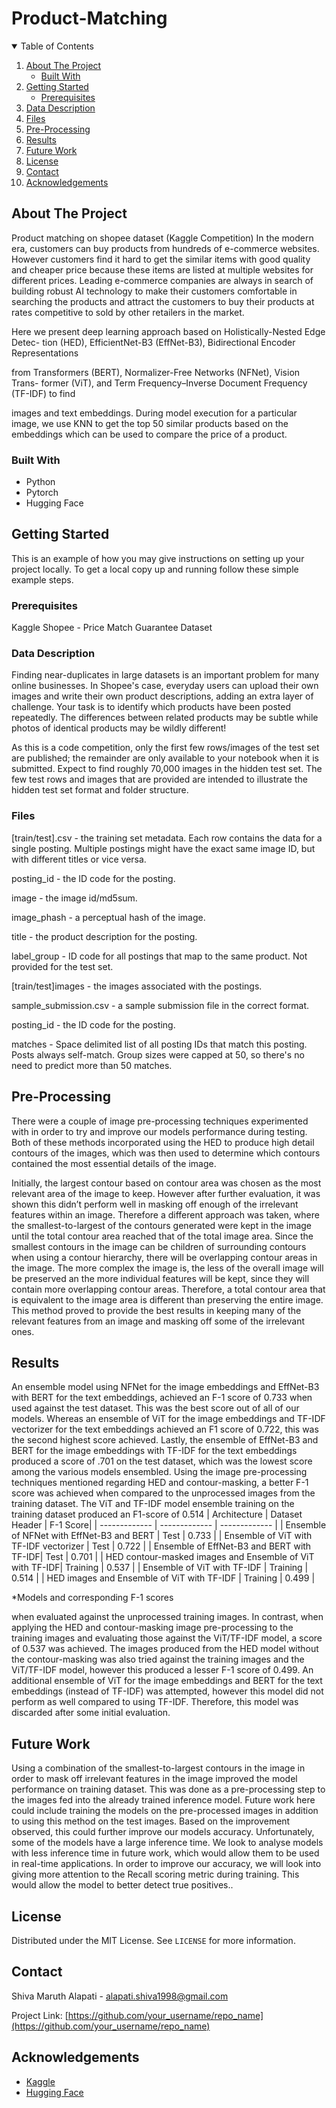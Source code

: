 # Product-Matching





<!-- TABLE OF CONTENTS -->
<details open="open">
  <summary>Table of Contents</summary>
  <ol>
    <li>
      <a href="#about-the-project">About The Project</a>
      <ul>
        <li><a href="#built-with">Built With</a></li>
      </ul>
    </li>
    <li>
      <a href="#getting-started">Getting Started</a>
      <ul>
        <li><a href="#prerequisites">Prerequisites</a></li>
      </ul>
    </li>
    <li><a href="#data-description">Data Description</a></li>
    <li><a href="#files">Files</a></li>
    <li><a href="#Pre-Processing">Pre-Processing</a></li>
    <li><a href="#Results">Results</a></li>
    <li><a href="#future-work">Future Work</a></li>
    <li><a href="#license">License</a></li>
    <li><a href="#contact">Contact</a></li>
    <li><a href="#acknowledgements">Acknowledgements</a></li>
  </ol>
</details>



<!-- ABOUT THE PROJECT -->
## About The Project

Product matching on shopee dataset (Kaggle Competition)
In the modern era, customers can buy products from hundreds of e-commerce
websites. However customers find it hard to get the similar items with good quality
and cheaper price because these items are listed at multiple websites for different
prices. Leading e-commerce companies are always in search of building robust AI
technology to make their customers comfortable in searching the products and
attract the customers to buy their products at rates competitive to sold by other
retailers in the market.

Here we present deep learning approach based on Holistically-Nested Edge Detec-
tion (HED), EfficientNet-B3 (EffNet-B3), Bidirectional Encoder Representations

from Transformers (BERT), Normalizer-Free Networks (NFNet), Vision Trans-
former (ViT), and Term Frequency–Inverse Document Frequency (TF-IDF) to find

images and text embeddings. During model execution for a particular image, we
use KNN to get the top 50 similar products based on the embeddings which can be
used to compare the price of a product.

### Built With

* Python
* Pytorch
* Hugging Face



<!-- GETTING STARTED -->
## Getting Started

This is an example of how you may give instructions on setting up your project locally.
To get a local copy up and running follow these simple example steps.

### Prerequisites

Kaggle Shopee - Price Match Guarantee Dataset

### Data Description

Finding near-duplicates in large datasets is an important problem for many online businesses. In Shopee's case, everyday users can upload their own images and write their own product descriptions, adding an extra layer of challenge. Your task is to identify which products have been posted repeatedly. The differences between related products may be subtle while photos of identical products may be wildly different!

As this is a code competition, only the first few rows/images of the test set are published; the remainder are only available to your notebook when it is submitted. Expect to find roughly 70,000 images in the hidden test set. The few test rows and images that are provided are intended to illustrate the hidden test set format and folder structure.

### Files
[train/test].csv - the training set metadata. Each row contains the data for a single posting. Multiple postings might have the exact same image ID, but with different titles or vice versa.

posting_id - the ID code for the posting.

image - the image id/md5sum.

image_phash - a perceptual hash of the image.

title - the product description for the posting.

label_group - ID code for all postings that map to the same product. Not provided for the test set.

[train/test]images - the images associated with the postings.

sample_submission.csv - a sample submission file in the correct format.

posting_id - the ID code for the posting.

matches - Space delimited list of all posting IDs that match this posting. Posts always self-match. Group sizes were capped at 50, so there's no need to predict more than 50 matches.


## Pre-Processing
There were a couple of image pre-processing techniques experimented with in order to try and
improve our models performance during testing. Both of these methods incorporated using the HED to produce high detail contours of the images, which was then used to determine which contours contained the most essential details of the image.

Initially, the largest contour based on contour area was chosen as the most relevant area of the image
to keep. However after further evaluation, it was shown this didn’t perform well in masking off
enough of the irrelevant features within an image. Therefore a different approach was taken, where
the smallest-to-largest of the contours generated were kept in the image until the total contour area
reached that of the total image area. Since the smallest contours in the image can be children of
surrounding contours when using a contour hierarchy, there will be overlapping contour areas in the
image. The more complex the image is, the less of the overall image will be preserved an the more
individual features will be kept, since they will contain more overlapping contour areas. Therefore, a
total contour area that is equivalent to the image area is different than preserving the entire image.
This method proved to provide the best results in keeping many of the relevant features from an
image and masking off some of the irrelevant ones.
<!-- USAGE EXAMPLES -->
## Results

An ensemble model using NFNet for the image embeddings and EffNet-B3 with BERT for the text
embeddings, achieved an F-1 score of 0.733 when used against the test dataset. This was the best
score out of all of our models. Whereas an ensemble of ViT for the image embeddings and TF-IDF
vectorizer for the text embeddings achieved an F1 score of 0.722, this was the second highest score
achieved. Lastly, the ensemble of EffNet-B3 and BERT for the image embeddings with TF-IDF for
the text embeddings produced a score of .701 on the test dataset, which was the lowest score among
the various models ensembled.
Using the image pre-processing techniques mentioned regarding HED and contour-masking, a better
F-1 score was achieved when compared to the unprocessed images from the training dataset. The
ViT and TF-IDF model ensemble training on the training dataset produced an F1-score of 0.514
| Architecture  | Dataset Header | F-1 Score|
| ------------- | ------------- | ------------- |
| Ensemble of NFNet with EffNet-B3 and BERT  | Test  | 0.733 |
| Ensemble of ViT with TF-IDF vectorizer  | Test  | 0.722 |
| Ensemble of EffNet-B3 and BERT with TF-IDF| Test | 0.701 |
| HED contour-masked images and Ensemble of ViT with TF-IDF| Training | 0.537 |
| Ensemble of ViT with TF-IDF | Training | 0.514 |
| HED images and Ensemble of ViT with TF-IDF | Training | 0.499 |

*Models and corresponding F-1 scores

when evaluated against the unprocessed training images. In contrast, when applying the HED and
contour-masking image pre-processing to the training images and evaluating those against the
ViT/TF-IDF model, a score of 0.537 was achieved. The images produced from the HED model
without the contour-masking was also tried against the training images and the ViT/TF-IDF model,
however this produced a lesser F-1 score of 0.499.
An additional ensemble of ViT for the image embeddings and BERT for the text embeddings (instead
of TF-IDF) was attempted, however this model did not perform as well compared to using TF-IDF.
Therefore, this model was discarded after some initial evaluation.



<!-- ROADMAP -->
## Future Work

Using a combination of the smallest-to-largest contours in the image in order to mask off
irrelevant features in the image improved the model performance on training dataset. This was done
as a pre-processing step to the images fed into the already trained inference model. Future work here
could include training the models on the pre-processed images in addition to using this method on the
test images. Based on the improvement observed, this could further improve our models accuracy.
Unfortunately, some of the models have a large inference time. We look to analyse models with less
inference time in future work, which would allow them to be used in real-time applications. In order
to improve our accuracy, we will look into giving more attention to the Recall scoring metric during
training. This would allow the model to better detect true positives..






<!-- LICENSE -->
## License

Distributed under the MIT License. See `LICENSE` for more information.



<!-- CONTACT -->
## Contact

Shiva Maruth Alapati - alapati.shiva1998@gmail.com

Project Link: [https://github.com/your_username/repo_name](https://github.com/your_username/repo_name)



<!-- ACKNOWLEDGEMENTS -->
## Acknowledgements
* [Kaggle](https://www.kaggle.com/)
* [Hugging Face](https://huggingface.co/)

